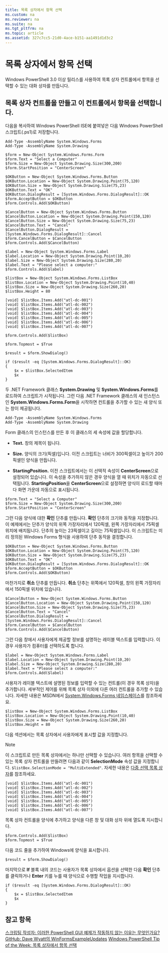 ```yaml
---
title: 목록 상자에서 항목 선택
ms.custom: na
ms.reviewer: na
ms.suite: na
ms.tgt_pltfrm: na
ms.topic: article
ms.assetid: 327c7cc5-21d0-4ace-b151-aa1491d1d3c2
---
```

# 목록 상자에서 항목 선택
Windows PowerShell 3.0 이상 릴리스를 사용하여 목록 상자 컨트롤에서 항목을 선택할 수 있는 대화 상자를 만듭니다.

## 목록 상자 컨트롤을 만들고 이 컨트롤에서 항목을 선택합니다.
다음을 복사하여 Windows PowerShell ISE에 붙여넣은 다음 Windows PowerShell 스크립트(.ps1)로 저장합니다.

```
Add-Type -AssemblyName System.Windows.Forms
Add-Type -AssemblyName System.Drawing

$form = New-Object System.Windows.Forms.Form 
$form.Text = "Select a Computer"
$form.Size = New-Object System.Drawing.Size(300,200) 
$form.StartPosition = "CenterScreen"

$OKButton = New-Object System.Windows.Forms.Button
$OKButton.Location = New-Object System.Drawing.Point(75,120)
$OKButton.Size = New-Object System.Drawing.Size(75,23)
$OKButton.Text = "OK"
$OKButton.DialogResult = [System.Windows.Forms.DialogResult]::OK
$form.AcceptButton = $OKButton
$form.Controls.Add($OKButton)

$CancelButton = New-Object System.Windows.Forms.Button
$CancelButton.Location = New-Object System.Drawing.Point(150,120)
$CancelButton.Size = New-Object System.Drawing.Size(75,23)
$CancelButton.Text = "Cancel"
$CancelButton.DialogResult = [System.Windows.Forms.DialogResult]::Cancel
$form.CancelButton = $CancelButton
$form.Controls.Add($CancelButton)

$label = New-Object System.Windows.Forms.Label
$label.Location = New-Object System.Drawing.Point(10,20) 
$label.Size = New-Object System.Drawing.Size(280,20) 
$label.Text = "Please select a computer:"
$form.Controls.Add($label) 

$listBox = New-Object System.Windows.Forms.ListBox 
$listBox.Location = New-Object System.Drawing.Point(10,40) 
$listBox.Size = New-Object System.Drawing.Size(260,20) 
$listBox.Height = 80

[void] $listBox.Items.Add("atl-dc-001")
[void] $listBox.Items.Add("atl-dc-002")
[void] $listBox.Items.Add("atl-dc-003")
[void] $listBox.Items.Add("atl-dc-004")
[void] $listBox.Items.Add("atl-dc-005")
[void] $listBox.Items.Add("atl-dc-006")
[void] $listBox.Items.Add("atl-dc-007")

$form.Controls.Add($listBox) 

$form.Topmost = $True

$result = $form.ShowDialog()

if ($result -eq [System.Windows.Forms.DialogResult]::OK)
{
    $x = $listBox.SelectedItem
    $x
}
```

두 .NET Framework 클래스 **System.Drawing** 및 **System.Windows.Forms**를 로드하여 스크립트가 시작됩니다. 그런 다음 .NET Framework 클래스의 새 인스턴스인 **System.Windows.Forms.Form**을 시작하면 컨트롤을 추가할 수 있는 새 양식 또는 창이 제공됩니다.

```
Add-Type -AssemblyName System.Windows.Forms
Add-Type -AssemblyName System.Drawing
```

Form 클래스의 인스턴스를 만든 후 이 클래스의 세 속성에 값을 할당합니다.

-   **Text.** 창의 제목이 됩니다.

-   **Size.** 양식의 크기(픽셀)입니다. 이전 스크립트는 너비가 300픽셀이고 높이가 200픽셀인 양식을 만듭니다.

-   **StartingPosition.** 이전 스크립트에서는 이 선택적 속성이 **CenterScreen**으로 설정되어 있습니다. 이 속성을 추가하지 않은 경우 양식을 열 때 위치가 자동으로 선택됩니다. **StartingPosition**을 **CenterScreen**으로 설정하면 양식이 로드할 때마다 화면 가운데 자동으로 표시됩니다.

```
$form.Text = "Select a Computer"
$form.Size = New-Object System.Drawing.Size(300,200) 
$form.StartPosition = "CenterScreen"
```

그런 다음 양식에 대한 **확인** 단추를 만듭니다. **확인** 단추의 크기와 동작을 지정합니다. 이 예제에서는 단추가 양식의 위쪽 가장자리에서 120픽셀, 왼쪽 가장자리에서 75픽셀 위치에 배치됩니다. 단추의 높이는 23픽셀이고 길이는 75픽셀입니다. 이 스크립트는 미리 정의된 Windows Forms 형식을 사용하여 단추 동작을 결정합니다.

```
$OKButton = New-Object System.Windows.Forms.Button
$OKButton.Location = New-Object System.Drawing.Point(75,120)
$OKButton.Size = New-Object System.Drawing.Size(75,23)
$OKButton.Text = "OK"
$OKButton.DialogResult = [System.Windows.Forms.DialogResult]::OK
$form.AcceptButton = $OKButton
$form.Controls.Add($OKButton)
```

마찬가지로 **취소** 단추를 만듭니다. **취소** 단추는 위쪽에서 120픽셀, 창의 왼쪽 가장자리에서 150픽셀 위치에 있습니다.

```
$CancelButton = New-Object System.Windows.Forms.Button
$CancelButton.Location = New-Object System.Drawing.Point(150,120)
$CancelButton.Size = New-Object System.Drawing.Size(75,23)
$CancelButton.Text = "Cancel"
$CancelButton.DialogResult = [System.Windows.Forms.DialogResult]::Cancel
$form.CancelButton = $CancelButton
$form.Controls.Add($CancelButton)
```

그런 다음 창에서 사용자에게 제공할 정보를 설명하는 레이블 텍스트를 입력합니다. 이 경우 사용자가 컴퓨터를 선택하도록 합니다.

```
$label = New-Object System.Windows.Forms.Label
$label.Location = New-Object System.Drawing.Point(10,20) 
$label.Size = New-Object System.Drawing.Size(280,20) 
$label.Text = "Please select a computer:"
$form.Controls.Add($label)
```

사용자가 레이블 텍스트에 설명된 정보를 입력할 수 있는 컨트롤(이 경우 목록 상자)을 추가합니다. 세부적인 제어를 위해 목록 상자 이외에 다른 여러 컨트롤을 추가할 수 있습니다. 자세한 내용은 MSDN에서 [System.Windows.Forms 네임스페이스](http://msdn.microsoft.com/library/k50ex0x9(v=vs.110).aspx)를 참조하세요.

```
$listBox = New-Object System.Windows.Forms.ListBox 
$listBox.Location = New-Object System.Drawing.Point(10,40) 
$listBox.Size = New-Object System.Drawing.Size(260,20) 
$listBox.Height = 80
```

다음 섹션에서는 목록 상자에서 사용자에게 표시할 값을 지정합니다.

> [!NOTE]
> 이 스크립트로 만든 목록 상자에서는 하나만 선택할 수 있습니다. 여러 항목을 선택할 수 있는 목록 상자 컨트롤을 만들려면 다음과 같이 **SelectionMode** 속성 값을 지정합니다. `$listBox.SelectionMode = "MultiExtended"`. 자세한 내용은 [다중 선택 목록 상자](../Topic/Multiple-selection-List-Boxes.md)를 참조하세요.

```
[void] $listBox.Items.Add("atl-dc-001")
[void] $listBox.Items.Add("atl-dc-002")
[void] $listBox.Items.Add("atl-dc-003")
[void] $listBox.Items.Add("atl-dc-004")
[void] $listBox.Items.Add("atl-dc-005")
[void] $listBox.Items.Add("atl-dc-006")
[void] $listBox.Items.Add("atl-dc-007")
```

목록 상자 컨트롤을 양식에 추가하고 양식을 다른 창 및 대화 상자 위에 열도록 지시합니다.

```
$form.Controls.Add($listBox) 
$form.Topmost = $True
```

다음 코드 줄을 추가하여 Windows에 양식을 표시합니다.

```
$result = $form.ShowDialog()
```

마지막으로 **If** 블록 내의 코드는 사용자가 목록 상자에서 옵션을 선택한 다음 **확인** 단추를 클릭하거나 **Enter** 키를 누를 때 양식으로 수행할 작업을 지시합니다.

```
if ($result -eq [System.Windows.Forms.DialogResult]::OK)
{
    $x = $listBox.SelectedItem
    $x
}
```

## 참고 항목
[스크립팅 작성자: 이러한 PowerShell GUI 예제가 작동하지 않는 이유는 무엇인가요?](http://go.microsoft.com/fwlink/?LinkId=506644)
[GitHub: Dave Wyatt의 WinFormsExampleUpdates](https://github.com/dlwyatt/WinFormsExampleUpdates)
[Windows PowerShell Tip of the Week: 목록 상자에서 항목 선택](http://technet.microsoft.com/library/ff730949.aspx)



<!--HONumber=Apr16_HO1-->


